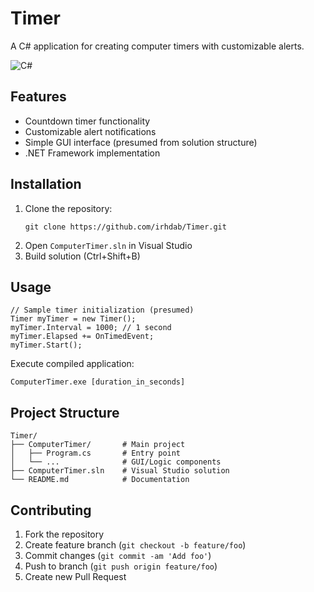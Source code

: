 # Timer

A C# application for creating computer timers with customizable alerts.

![C#](https://img.shields.io/badge/C%23-239120?logo=c-sharp&logoColor=white)

## Features
- Countdown timer functionality
- Customizable alert notifications
- Simple GUI interface (presumed from solution structure)
- .NET Framework implementation

## Installation
1. Clone the repository:
   ```
   git clone https://github.com/irhdab/Timer.git
   ```
2. Open `ComputerTimer.sln` in Visual Studio
3. Build solution (Ctrl+Shift+B)

## Usage
```
// Sample timer initialization (presumed)
Timer myTimer = new Timer();
myTimer.Interval = 1000; // 1 second
myTimer.Elapsed += OnTimedEvent;
myTimer.Start();
```

Execute compiled application:
```
ComputerTimer.exe [duration_in_seconds]
```

## Project Structure
```
Timer/
├── ComputerTimer/       # Main project
│   ├── Program.cs       # Entry point
│   └── ...              # GUI/Logic components
├── ComputerTimer.sln    # Visual Studio solution
└── README.md            # Documentation
```

## Contributing
1. Fork the repository
2. Create feature branch (`git checkout -b feature/foo`)
3. Commit changes (`git commit -am 'Add foo'`)
4. Push to branch (`git push origin feature/foo`)
5. Create new Pull Request
